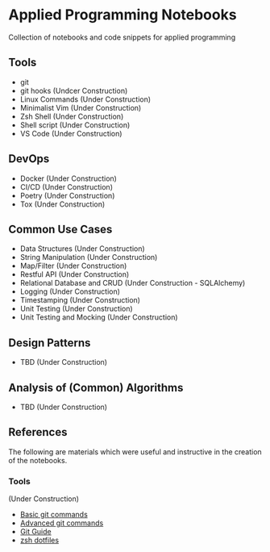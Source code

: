 # Applied Programming Notebooks 

Collection of notebooks and code snippets for applied programming 

## Tools 

- git 
- git hooks (Undcer Construction)
- Linux Commands (Under Construction)
- Minimalist Vim (Under Construction)
- Zsh Shell (Under Construction)
- Shell script (Under Construction)
- VS Code (Under Construction)

## DevOps 

- Docker (Under Construction)
- CI/CD (Under Construction)
- Poetry (Under Construction)
- Tox (Under Construction) 

## Common Use Cases 

- Data Structures (Under Construction)
- String Manipulation (Under Construction)
- Map/Filter (Under Construction)
- Restful API (Under Construction)
- Relational Database and CRUD (Under Construction - SQLAlchemy)
- Logging (Under Construction)
- Timestamping (Under Construction)
- Unit Testing (Under Construction)
- Unit Testing and Mocking (Under Construction) 

## Design Patterns 

- TBD (Under Construction)

## Analysis of (Common) Algorithms 

- TBD (Under Construction) 

## References 

The following are materials which were useful and instructive in the creation of the notebooks. 

### Tools 

(Under Construction)

- [Basic git commands](https://docs.gitlab.com/ee/gitlab-basics/start-using-git.html)
- [Advanced git commands](https://docs.gitlab.com/ee/topics/git/git_rebase.html)
- [Git Guide](https://github.com/git-guides/git-add)
- [zsh dotfiles](https://github.com/heathyates/applied-programming-notebooks.git)